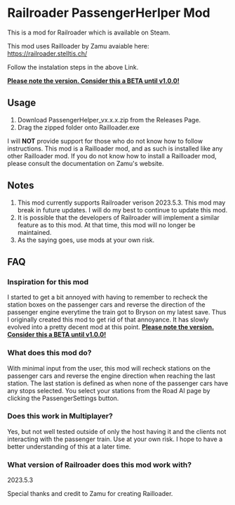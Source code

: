 # Railroader PassengerHerlper Mod

This is a mod for Railroader which is available on Steam.

This mod uses Railloader by Zamu avaiable here: https://railroader.stelltis.ch/

Follow the instalation steps in the above Link.

<b><u>Please note the version. Consider this a BETA until v1.0.0!</u></b>

## Usage
1. Download PassengerHelper_vx.x.x.zip from the Releases Page.
2. Drag the zipped folder onto Railloader.exe

I will <b>NOT</b> provide support for those who do not know how to follow instructions. This mod is a Railloader mod, and as such is installed like any other Railloader mod. If you do not know how to install a Railloader mod, please consult the documentation on Zamu's website.

## Notes
1. This mod currently supports Railroader verison 2023.5.3. This mod may break in future updates. I will do my best to continue to update this mod.
2. It is possible that the developers of Railroader will implement a similar feature as to this mod. At that time, this mod will no longer be maintained.
3. As the saying goes, use mods at your own risk.

## FAQ
### Inspiration for this mod
I started to get a bit annoyed with having to remember to recheck the station boxes on the passenger cars and reverse the direction of the passenger engine everytime the train got to Bryson on my latest save. Thus I originally created this mod to get rid of that annoyance. It has slowly evolved into a pretty decent mod at this point. <b><u>Please note the version. Consider this a BETA until v1.0.0!</u></b>
### What does this mod do?
With minimal input from the user, this mod will recheck stations on the passenger cars and reverse the engine direction when reaching the last station. The last station is defined as when none of the passenger cars have any stops selected.
You select your stations from the Road AI page by clicking the PassengerSettings button.

### Does this work in Multiplayer?
Yes, but not well tested outside of only the host having it and the clients not interacting with the passenger train. Use at your own risk. I hope to have a better understanding of this at a later time.

### What version of Railroader does this mod work with?
2023.5.3

Special thanks and credit to Zamu for creating Railloader.
